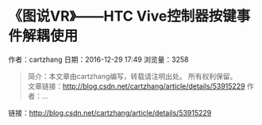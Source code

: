 # 《图说VR》——HTC Vive控制器按键事件解耦使用
作者：cartzhang
日期：2016-12-29 17:49
浏览量：3258
> 简介：本文章由cartzhang编写，转载请注明出处。 所有权利保留。  
文章链接：http://blog.csdn.net/cartzhang/article/details/53915229 
作者：...

 链接：http://blog.csdn.net/cartzhang/article/details/53915229
